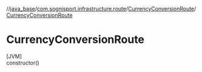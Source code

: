 //[java_base](../../../index.md)/[com.sognisport.infrastructure.route](../index.md)/[CurrencyConversionRoute](index.md)/[CurrencyConversionRoute](-currency-conversion-route.md)

# CurrencyConversionRoute

[JVM]\
constructor()
